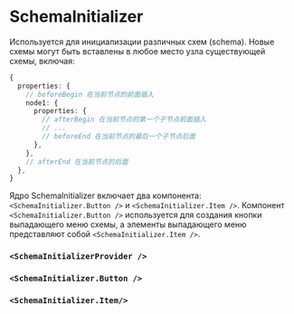 # SchemaInitializer

Используется для инициализации различных схем (schema). Новые схемы могут быть вставлены в любое место узла существующей схемы, включая:

```ts
{
  properties: {
    // beforeBegin 在当前节点的前面插入
    node1: {
      properties: {
        // afterBegin 在当前节点的第一个子节点前面插入
        // ...
        // beforeEnd 在当前节点的最后一个子节点后面
      },
    },
    // afterEnd 在当前节点的后面
  },
}
```

Ядро SchemaInitializer включает два компонента: `<SchemaInitializer.Button />` и `<SchemaInitializer.Item />`. Компонент `<SchemaInitializer.Button />` используется для создания кнопки выпадающего меню схемы, а элементы выпадающего меню представляют собой `<SchemaInitializer.Item />`.

### `<SchemaInitializerProvider />`

### `<SchemaInitializer.Button />`

### `<SchemaInitializer.Item/>`
